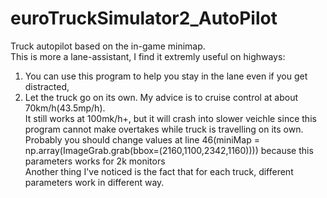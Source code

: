 # euroTruckSimulator2_AutoPilot
Truck autopilot based on the in-game minimap.   
This is more a lane-assistant, I find it extremly useful on highways:   
1. You can use this program to help you stay in the lane even if you get distracted, 
1. Let the truck go on its own. My advice is to cruise control at about 70km/h(43.5mp/h).   
It still works at 100mk/h+, but it will crash into slower veichle since this program cannot make overtakes while truck is travelling on its own.    
Probably you should change values at line 46(miniMap = np.array(ImageGrab.grab(bbox=(2160,1100,2342,1160)))) because this parameters works for 2k monitors   
Another thing I've noticed is the fact that for each truck, different parameters work in different way.
